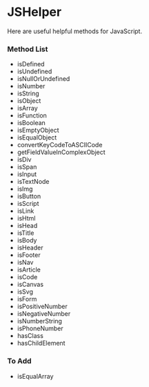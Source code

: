 # JSHelper
Here are useful helpful methods for JavaScript.

### Method List
- isDefined
- isUndefined
- isNullOrUndefined
- isNumber
- isString
- isObject
- isArray
- isFunction
- isBoolean
- isEmptyObject
- isEqualObject
- convertKeyCodeToASCIICode
- getFieldValueInComplexObject
- isDiv
- isSpan
- isInput
- isTextNode
- isImg
- isButton
- isScript
- isLink
- isHtml
- isHead
- isTitle
- isBody
- isHeader
- isFooter
- isNav
- isArticle
- isCode
- isCanvas
- isSvg
- isForm
- isPositiveNumber
- isNegativeNumber
- isNumberString
- isPhoneNumber
- hasClass
- hasChildElement

### To Add
- isEqualArray
